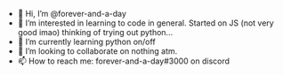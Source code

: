 - 👋 Hi, I’m @forever-and-a-day
- 👀 I’m interested in learning to code in general. Started on JS (not very good imao) thinking of trying out python...
- 🌱 I’m currently learning python on/off
- 💞️ I’m looking to collaborate on nothing atm.
- 📫 How to reach me: forever-and-a-day#3000 on discord

<!---
forever-and-a-day/forever-and-a-day is a ✨ special ✨ repository because its `README.md` (this file) appears on your GitHub profile.
You can click the Preview link to take a look at your changes.
--->
